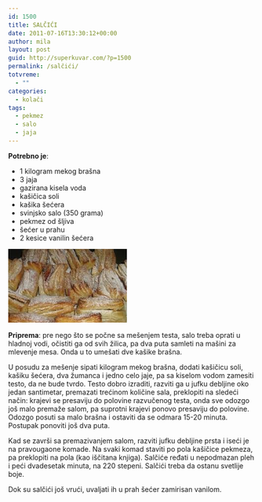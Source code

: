 ```yaml
---
id: 1500
title: SALČIĆI
date: 2011-07-16T13:30:12+00:00
author: mila
layout: post
guid: http://superkuvar.com/?p=1500
permalink: /salčići/
totvreme:
  - ""
categories:
  - kolači
tags:
  - pekmez
  - salo
  - jaja
---
```

**Potrebno je**:

  * 1 kilogram mekog brašna
  * 3 jaja
  * gazirana kisela voda
  * kašičica soli
  * kašika šećera
  * svinjsko salo (350 grama)
  * pekmez od šljiva
  * šećer u prahu
  * 2 kesice vanilin šećera

<img class="alignnone size-medium wp-image-1501" title="salcici" src="/wp-content/uploads/2011/07/salcici-e1310822986946.jpg" alt="" width="242" height="150" /> 

**Priprema**: pre nego što se počne sa mešenjem testa, salo treba oprati u hladnoj vodi, očistiti ga od svih žilica, pa dva puta samleti na mašini za mlevenje mesa. Onda u to umešati dve kašike brašna.

U posudu za mešenje sipati kilogram mekog brašna, dodati kašičicu soli, kašiku šećera, dva žumanca i jedno celo jaje, pa sa kiselom vodom zamesiti testo, da ne bude tvrdo. Testo dobro izraditi, razviti ga u jufku debljine oko jedan santimetar, premazati trećinom količine sala, preklopiti na sledeći način: krajevi se presaviju do polovine razvučenog testa, onda sve odozgo još malo premaže salom, pa suprotni krajevi ponovo presaviju do polovine. Odozgo posuti sa malo brašna i ostaviti da se odmara 15-20 minuta. Postupak ponoviti još dva puta.

Kad se završi sa premazivanjem salom, razviti jufku debljine prsta i iseći je na pravougaone komade. Na svaki komad staviti po pola kašičice pekmeza, pa preklopiti na pola (kao iščitana knjiga). Salčiće ređati u nepodmazan pleh i peći dvadesetak minuta, na 220 stepeni. Salčići treba da ostanu svetlije boje.

Dok su salčići još vrući, uvaljati ih u prah šećer zamirisan vanilom.